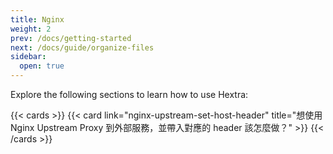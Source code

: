 ```yaml
---
title: Nginx
weight: 2
prev: /docs/getting-started
next: /docs/guide/organize-files
sidebar:
  open: true
---
```


Explore the following sections to learn how to use Hextra:

<!--more-->

{{< cards >}}
{{< card link="nginx-upstream-set-host-header" title="想使用 Nginx Upstream Proxy 到外部服務，並帶入對應的 header 該怎麼做？" >}}
{{< /cards >}}
